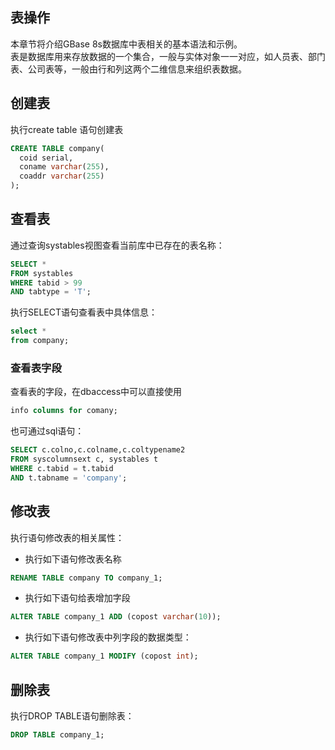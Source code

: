 ## 表操作  
本章节将介绍GBase 8s数据库中表相关的基本语法和示例。  
表是数据库用来存放数据的一个集合，一般与实体对象一一对应，如人员表、部门表、公司表等，一般由行和列这两个二维信息来组织表数据。  

## 创建表  
执行create table 语句创建表  
```sql
CREATE TABLE company(
  coid serial,
  coname varchar(255),
  coaddr varchar(255)
);
```

## 查看表  
通过查询systables视图查看当前库中已存在的表名称：  
```sql
SELECT *
FROM systables
WHERE tabid > 99
AND tabtype = 'T';
```

执行SELECT语句查看表中具体信息：  
```sql
select *
from company;
```

### 查看表字段  
查看表的字段，在dbaccess中可以直接使用  
```sql
info columns for comany;
```

也可通过sql语句：  
```sql
SELECT c.colno,c.colname,c.coltypename2
FROM syscolumnsext c, systables t
WHERE c.tabid = t.tabid
AND t.tabname = 'company';
```

## 修改表  
执行语句修改表的相关属性：  

- 执行如下语句修改表名称  
```sql
RENAME TABLE company TO company_1;
```

- 执行如下语句给表增加字段  
```sql
ALTER TABLE company_1 ADD (copost varchar(10));
```

- 执行如下语句修改表中列字段的数据类型：  
```sql
ALTER TABLE company_1 MODIFY (copost int);
```

## 删除表  
执行DROP TABLE语句删除表：
```sql
DROP TABLE company_1;
```
